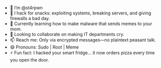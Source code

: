 - 👋 I’m @st4rpwn  
- 👀 I hack for snacks: exploiting systems, breaking servers, and giving firewalls a bad day.  
- 🌱 Currently learning how to make malware that sends memes to your mom.  
- 💞️ Looking to collaborate on making IT departments cry.  
- 📫 Reach me: Only via encrypted messages—no plaintext peasant talk.
- 😄 Pronouns: Sudo | Root | Meme
- ⚡ Fun fact: I hacked your smart fridge… it now orders pizza every time you open the door.
